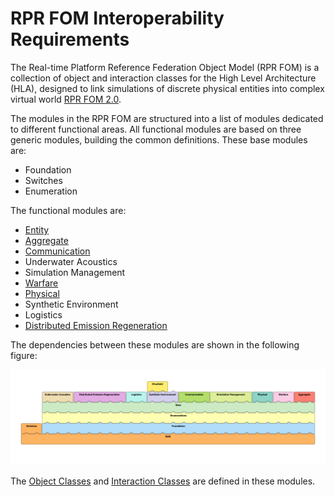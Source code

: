 # RPR FOM Interoperability Requirements

The Real-time Platform Reference Federation Object Model (RPR FOM) is a collection of object and interaction classes for the High Level Architecture (HLA), designed to link simulations of discrete physical entities into complex virtual world [RPR FOM 2.0](https://www.sisostds.org/DigitalLibrary.aspx?Command=Core_Download&EntryId=30822).

The modules in the RPR FOM are structured into a list of modules dedicated to different functional areas. All functional modules are based on three generic modules, building the common definitions. These base modules are:

- Foundation
- Switches
- Enumeration

The functional modules are:

- [Entity](rpr-entity.md)
- [Aggregate](rpr-aggregate.md)
- [Communication](rpr-communication.md) 
- Underwater Acoustics 
- Simulation Management 
- [Warfare](rpr-warfare.md)
- [Physical](rpr-physical.md)
- Synthetic Environment 
- Logistics 
- [Distributed Emission Regeneration](rpr-der.md)

The dependencies between these modules are shown in the following figure:

![RPR FOM Modules](images/rpr-fom-module-dependencies.png)

The [Object Classes](object-classes.md) and [Interaction Classes](interaction-classes.md) are defined in these modules.
